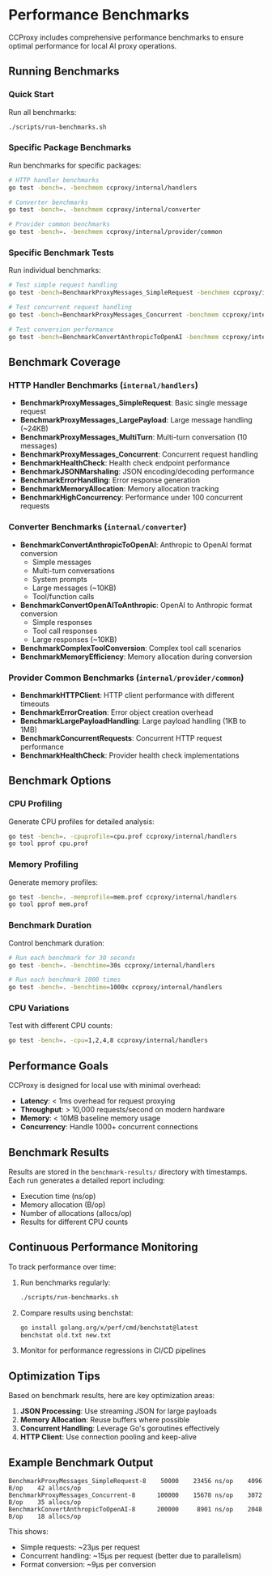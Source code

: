 # Performance Benchmarks

CCProxy includes comprehensive performance benchmarks to ensure optimal performance for local AI proxy operations.

## Running Benchmarks

### Quick Start

Run all benchmarks:
```bash
./scripts/run-benchmarks.sh
```

### Specific Package Benchmarks

Run benchmarks for specific packages:

```bash
# HTTP handler benchmarks
go test -bench=. -benchmem ccproxy/internal/handlers

# Converter benchmarks
go test -bench=. -benchmem ccproxy/internal/converter

# Provider common benchmarks
go test -bench=. -benchmem ccproxy/internal/provider/common
```

### Specific Benchmark Tests

Run individual benchmarks:

```bash
# Test simple request handling
go test -bench=BenchmarkProxyMessages_SimpleRequest -benchmem ccproxy/internal/handlers

# Test concurrent request handling
go test -bench=BenchmarkProxyMessages_Concurrent -benchmem ccproxy/internal/handlers

# Test conversion performance
go test -bench=BenchmarkConvertAnthropicToOpenAI -benchmem ccproxy/internal/converter
```

## Benchmark Coverage

### HTTP Handler Benchmarks (`internal/handlers`)

- **BenchmarkProxyMessages_SimpleRequest**: Basic single message request
- **BenchmarkProxyMessages_LargePayload**: Large message handling (~24KB)
- **BenchmarkProxyMessages_MultiTurn**: Multi-turn conversation (10 messages)
- **BenchmarkProxyMessages_Concurrent**: Concurrent request handling
- **BenchmarkHealthCheck**: Health check endpoint performance
- **BenchmarkJSONMarshaling**: JSON encoding/decoding performance
- **BenchmarkErrorHandling**: Error response generation
- **BenchmarkMemoryAllocation**: Memory allocation tracking
- **BenchmarkHighConcurrency**: Performance under 100 concurrent requests

### Converter Benchmarks (`internal/converter`)

- **BenchmarkConvertAnthropicToOpenAI**: Anthropic to OpenAI format conversion
  - Simple messages
  - Multi-turn conversations
  - System prompts
  - Large messages (~10KB)
  - Tool/function calls
- **BenchmarkConvertOpenAIToAnthropic**: OpenAI to Anthropic format conversion
  - Simple responses
  - Tool call responses
  - Large responses (~10KB)
- **BenchmarkComplexToolConversion**: Complex tool call scenarios
- **BenchmarkMemoryEfficiency**: Memory allocation during conversion

### Provider Common Benchmarks (`internal/provider/common`)

- **BenchmarkHTTPClient**: HTTP client performance with different timeouts
- **BenchmarkErrorCreation**: Error object creation overhead
- **BenchmarkLargePayloadHandling**: Large payload handling (1KB to 1MB)
- **BenchmarkConcurrentRequests**: Concurrent HTTP request performance
- **BenchmarkHealthCheck**: Provider health check implementations

## Benchmark Options

### CPU Profiling

Generate CPU profiles for detailed analysis:

```bash
go test -bench=. -cpuprofile=cpu.prof ccproxy/internal/handlers
go tool pprof cpu.prof
```

### Memory Profiling

Generate memory profiles:

```bash
go test -bench=. -memprofile=mem.prof ccproxy/internal/handlers
go tool pprof mem.prof
```

### Benchmark Duration

Control benchmark duration:

```bash
# Run each benchmark for 30 seconds
go test -bench=. -benchtime=30s ccproxy/internal/handlers

# Run each benchmark 1000 times
go test -bench=. -benchtime=1000x ccproxy/internal/handlers
```

### CPU Variations

Test with different CPU counts:

```bash
go test -bench=. -cpu=1,2,4,8 ccproxy/internal/handlers
```

## Performance Goals

CCProxy is designed for local use with minimal overhead:

- **Latency**: < 1ms overhead for request proxying
- **Throughput**: > 10,000 requests/second on modern hardware
- **Memory**: < 10MB baseline memory usage
- **Concurrency**: Handle 1000+ concurrent connections

## Benchmark Results

Results are stored in the `benchmark-results/` directory with timestamps. Each run generates a detailed report including:

- Execution time (ns/op)
- Memory allocation (B/op)
- Number of allocations (allocs/op)
- Results for different CPU counts

## Continuous Performance Monitoring

To track performance over time:

1. Run benchmarks regularly:
   ```bash
   ./scripts/run-benchmarks.sh
   ```

2. Compare results using benchstat:
   ```bash
   go install golang.org/x/perf/cmd/benchstat@latest
   benchstat old.txt new.txt
   ```

3. Monitor for performance regressions in CI/CD pipelines

## Optimization Tips

Based on benchmark results, here are key optimization areas:

1. **JSON Processing**: Use streaming JSON for large payloads
2. **Memory Allocation**: Reuse buffers where possible
3. **Concurrent Handling**: Leverage Go's goroutines effectively
4. **HTTP Client**: Use connection pooling and keep-alive

## Example Benchmark Output

```
BenchmarkProxyMessages_SimpleRequest-8    50000    23456 ns/op    4096 B/op    42 allocs/op
BenchmarkProxyMessages_Concurrent-8      100000    15678 ns/op    3072 B/op    35 allocs/op
BenchmarkConvertAnthropicToOpenAI-8      200000     8901 ns/op    2048 B/op    18 allocs/op
```

This shows:
- Simple requests: ~23μs per request
- Concurrent handling: ~15μs per request (better due to parallelism)
- Format conversion: ~9μs per conversion